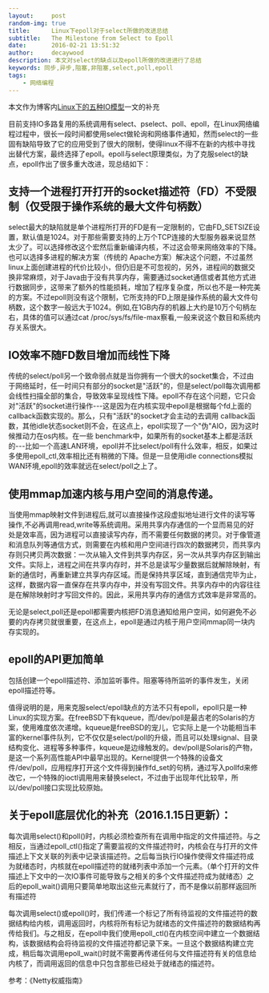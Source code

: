 ```yaml
---
layout:     post
random-img: true
title:      Linux下epoll对于select所做的改进总结
subtitle:   The Milestone from Select to Epoll
date:       2016-02-21 13:51:32
author:     decaywood
description: 本文对select的缺点以及epoll所做的改进进行了总结
keywords: 同步,异步,阻塞,非阻塞,select,poll,epoll
tags:
    - 网络编程
---
```


本文作为博客内[Linux下的五种IO模型](/2016/01/08/web-io-model/)一文的补充


目前支持IO多路复用的系统调用有select、pselect、poll、epoll，在Linux网络编程过程中，很长一段时间都使用select做轮询和网络事件通知，然而select的一些固有缺陷导致了它的应用受到了很大的限制，使得linux不得不在新的内核中寻找出替代方案，最终选择了epoll。epoll与select原理类似，为了克服select的缺点，epoll作出了很多重大改进，现总结如下：

## 支持一个进程打开打开的socket描述符（FD）不受限制（仅受限于操作系统的最大文件句柄数）

select最大的缺陷就是单个进程所打开的FD是有一定限制的，它由FD_SETSIZE设置，默认值是1024。对于那些需要支持的上万个TCP连接的大型服务器来说显然太少了。可以选择修改这个宏然后重新编译内核，不过这会带来网络效率的下降。也可以选择多进程的解决方案（传统的 Apache方案）解决这个问题，不过虽然linux上面创建进程的代价比较小，但仍旧是不可忽视的，另外，进程间的数据交换非常麻烦，对于Java由于没有共享内存，需要通过socket通信或者其他方式进行数据同步，这带来了额外的性能损耗，增加了程序复杂度，所以也不是一种完美的方案。不过epoll则没有这个限制，它所支持的FD上限是操作系统的最大文件句柄数，这个数字一般远大于1024。例如,在1GB内存的机器上大约是10万个句柄左右，具体的值可以通过cat /proc/sys/fs/file-max察看,一般来说这个数目和系统内存关系很大。

## IO效率不随FD数目增加而线性下降

传统的select/poll另一个致命弱点就是当你拥有一个很大的socket集合，不过由于网络延时，任一时间只有部分的socket是"活跃"的，但是select/poll每次调用都会线性扫描全部的集合，导致效率呈现线性下降。epoll不存在这个问题，它只会对"活跃"的socket进行操作---这是因为在内核实现中epoll是根据每个fd上面的callback函数实现的。那么，只有"活跃"的socket才会主动的去调用 callback函数，其他idle状态socket则不会，在这点上，epoll实现了一个"伪"AIO，因为这时候推动力在os内核。在一些 benchmark中，如果所有的socket基本上都是活跃的---比如一个高速LAN环境，epoll并不比select/poll有什么效率，相反，如果过多使用epoll_ctl,效率相比还有稍微的下降。但是一旦使用idle connections模拟WAN环境,epoll的效率就远在select/poll之上了。

## 使用mmap加速内核与用户空间的消息传递。

当使用mmap映射文件到进程后,就可以直接操作这段虚拟地址进行文件的读写等操作,不必再调用read,write等系统调用。采用共享内存通信的一个显而易见的好处是效率高，因为进程可以直接读写内存，而不需要任何数据的拷贝。对于像管道和消息队列等通信方式，则需要在内核和用户空间进行四次的数据拷贝，而共享内存则只拷贝两次数据：一次从输入文件到共享内存区，另一次从共享内存区到输出文件。实际上，进程之间在共享内存时，并不总是读写少量数据后就解除映射，有新的通信时，再重新建立共享内存区域。而是保持共享区域，直到通信完毕为止，这样，数据内容一直保存在共享内存中，并没有写回文件。共享内存中的内容往往是在解除映射时才写回文件的。因此，采用共享内存的通信方式效率是非常高的。  
    
无论是select,poll还是epoll都需要内核把FD消息通知给用户空间，如何避免不必要的内存拷贝就很重要，在这点上，epoll是通过内核于用户空间mmap同一块内存实现的。

## epoll的API更加简单

包括创建一个epoll描述符、添加监听事件。阻塞等待所监听的事件发生，关闭epoll描述符等。

值得说明的是，用来克服select/epoll缺点的方法不只有epoll，epoll只是一种Linux的实现方案。在freeBSD下有kqueue，而/dev/poll是最古老的Solaris的方案，使用难度依次递增。kqueue是freeBSD的宠儿，它实际上是一个功能相当丰富的kernel事件队列，它不仅仅是select/poll的升级，而且可以处理signal、目录结构变化、进程等多种事件，kqueue是边缘触发的。dev/poll是Solaris的产物，是这一个系列高性能API中最早出现的。Kernel提供一个特殊的设备文件/dev/poll，应用程序打开这个文件得到操作fd_set的句柄，通过写入pollfd来修改它，一个特殊的ioctl调用用来替换select，不过由于出现年代比较早，所以/dev/poll接口实现比较原始。

## 关于epoll底层优化的补充（2016.1.15日更新）：

每次调用select()和poll()时，内核必须检查所有在调用中指定的文件描述符。与之相反，当通过epoll_ctl()指定了需要监视的文件描述符时，内核会在与打开的文件描述上下文关联的列表中记录该描述符。之后每当执行IO操作使得文件描述符成为就绪态时，内核就在epoll描述符的就绪列表中添加一个元素。（单个打开的文件描述上下文中的一次IO事件可能导致与之相关的多个文件描述符成为就绪态）之后的epoll\_wait()调用只要简单地取出这些元素就行了，而不是像以前那样返回所有描述符

每次调用select()或epoll()时，我们传递一个标记了所有待监视的文件描述符的数据结构给内核，调用返回时，内核将所有标记为就绪态的文件描述符的数据结构再传给我们。与之相反，在epoll中我们使用epoll\_ctl()在内核空间中建立一个数据结构，该数据结构会将待监视的文件描述符都记录下来。一旦这个数据结构建立完成，稍后每次调用epoll\_wait()时就不需要再传递任何与文件描述符有关的信息给内核了，而调用返回的信息中只包含那些已经处于就绪态的描述符。

参考：《Netty权威指南》 